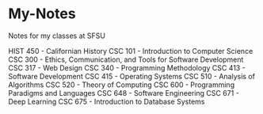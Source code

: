 # My-Notes
Notes for my classes at SFSU

HIST 450 - Californian History
CSC 101 - Introduction to Computer Science
CSC 300 - Ethics, Communication, and Tools for Software Development
CSC 317 - Web Design
CSC 340 - Programming Methodology
CSC 413 - Software Development
CSC 415 - Operating Systems
CSC 510 - Analysis of Algorithms
CSC 520 - Theory of Computing
CSC 600 - Programming Paradigms and Languages
CSC 648 - Software Engineering
CSC 671 - Deep Learning
CSC 675 - Introduction to Database Systems


